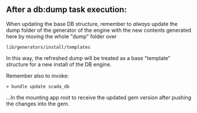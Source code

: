 ## After a db:dump task execution:

When updating the base DB structure, remember to *always* update
the dump folder of the generator of the engine with the new contents
generated here by moving the whole "dump" folder over

    lib/generators/install/templates

In this way, the refreshed dump will be treated as a base "template"
structure for a new install of the DB engine.


Remember also to invoke:

    > bundle update scada_db

...In the mounting app root to receive the updated gem version after
pushing the changes into the gem.
